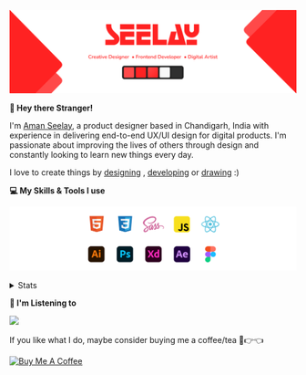 [![banner](./images/seelay.svg)](https://www.seelay.in)

**👋 Hey there Stranger!**

I'm [Aman Seelay](https://www.seelay.in), a product designer based in Chandigarh, India with experience in delivering end-to-end UX/UI design for digital products. I'm passionate about improving the lives of others through design and constantly looking to learn new things every day.

I love to create things by [designing](https://www.seelay.in/#work) , [developing](https://www.seelay.in/#projects) or [drawing](https://art.seelay.in) :)

**💻 My Skills & Tools I use**

[![banner](./images/skills&tools.svg)](https://www.seelay.in/about)

<details>
  <summary>Stats</summary>

---

<!--START_SECTION:waka-->
![Profile Views](http://img.shields.io/badge/Profile%20Views-1-blue)

**🐱 My GitHub Data** 

> 🏆 273 Contributions in the Year 2022
 > 
> 📦 663.4 kB Used in GitHub's Storage 
 > 
> 💼 Opted to Hire
 > 
> 📜 2 Public Repositories 
 > 
> 🔑 34 Private Repositories  
 > 
**I'm a Night 🦉** 

```text
🌞 Morning    138 commits    ████░░░░░░░░░░░░░░░░░░░░░   16.45% 
🌆 Daytime    133 commits    ████░░░░░░░░░░░░░░░░░░░░░   15.85% 
🌃 Evening    261 commits    ███████░░░░░░░░░░░░░░░░░░   31.11% 
🌙 Night      307 commits    █████████░░░░░░░░░░░░░░░░   36.59%

```
📅 **I'm Most Productive on Monday** 

```text
Monday       157 commits    ████░░░░░░░░░░░░░░░░░░░░░   18.71% 
Tuesday      86 commits     ██░░░░░░░░░░░░░░░░░░░░░░░   10.25% 
Wednesday    111 commits    ███░░░░░░░░░░░░░░░░░░░░░░   13.23% 
Thursday     153 commits    ████░░░░░░░░░░░░░░░░░░░░░   18.24% 
Friday       119 commits    ███░░░░░░░░░░░░░░░░░░░░░░   14.18% 
Saturday     91 commits     ██░░░░░░░░░░░░░░░░░░░░░░░   10.85% 
Sunday       122 commits    ███░░░░░░░░░░░░░░░░░░░░░░   14.54%

```


📊 **This Week I Spent My Time On** 

```text
⌚︎ Time Zone: Asia/Kolkata

💬 Programming Languages: 
Other                    1 hr 31 mins        ████████████████████░░░░░   80.65% 
JavaScript               18 mins             ████░░░░░░░░░░░░░░░░░░░░░   16.08% 
JSON                     3 mins              ░░░░░░░░░░░░░░░░░░░░░░░░░   3.28%

🔥 Editors: 
Browser                  1 hr 31 mins        ████████████████████░░░░░   80.65% 
VS Code                  21 mins             ████░░░░░░░░░░░░░░░░░░░░░   19.35%

💻 Operating System: 
Windows                  1 hr 53 mins        █████████████████████████   100.0%

```

**I Mostly Code in JavaScript** 

```text
JavaScript               27 repos            ███████████████████░░░░░░   77.14% 
TypeScript               8 repos             █████░░░░░░░░░░░░░░░░░░░░   22.86%

```



 Last Updated on 17/09/2022 06:53:17 UTC
<!--END_SECTION:waka-->

---

 </details>

**🎵 I'm Listening to**

<object data="https://now-play.vercel.app/api/generate?uid=7a17a86e-d6b7-43b5-8d9c-1d6dae42a779" >

  <img src="https://now-play.vercel.app/api/generate?uid=7a17a86e-d6b7-43b5-8d9c-1d6dae42a779" />

</object>

If you like what I do, maybe consider buying me a coffee/tea 🥺👉👈

<a href="https://www.buymeacoffee.com/seelay" target="_blank"><img src="https://cdn.buymeacoffee.com/buttons/v2/default-red.png" alt="Buy Me A Coffee" width="150" ></a>
